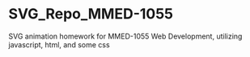 # SVG_Repo_MMED-1055
SVG animation homework for MMED-1055 Web Development, utilizing javascript, html, and some css
